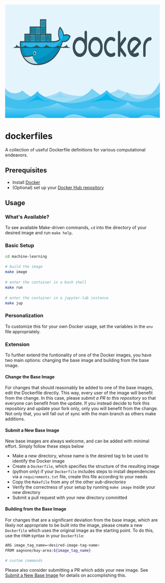 <img src=etc/docker.png width=705 height=369 />

# dockerfiles
A collection of useful Dockerfile definitions for various computational endeavors.

## Prerequisites
- Install [Docker](https://docs.docker.com/install)
- (Optional) set up your [Docker Hub repository](https://hub.docker.com/)

## Usage

### What's Available?
To see available Make-driven commands, `cd` into the directory of your desired image and run `make help`.

### Basic Setup
```bash
cd machine-learning

# build the image
make image

# enter the container in a bash shell
make run

# enter the container in a jupyter-lab instance
make jup
```

### Personalization
To customize this for your own Docker usage, set the variables in the `env` file appropriately.

### Extension
To further extend the funtionality of one of the Docker images, you have two main options: changing the base image and building from the base image.

#### Change the Base Image
For changes that should reasonably be added to one of the base images, edit the Dockerfile directly. This way, every user of the image will benefit from the change. In this case, please _submit a PR to this repository_ so that everyone can benefit from the update. If you instead decide to fork this repository and update your fork only, only you will benefit from the change. Not only that, you will fall out of sync with the main branch as others make additions.

#### Submit a New Base Image
New base images are always welcome, and can be added with minimal effort. Simply follow these steps below
- Make a new directory, whose name is the desired tag to be used to identify the Docker image
- Create a `Dockerfile`, which specifies the structure of the resulting image
- (python only) if your `Dockerfile` includes steps to install dependencies via a `requirements.txt` file, create this file according to your needs
- Copy the `Makefile` from any of the other _sub-directories_
- Verify the correctness of your setup by running `make image` inside your new directory
- Submit a pull request with your new directory committed

#### Building from the Base Image
For changes that are a significant deviation from the base image, which are likely not appropriate to be built into the image, please create a new `Dockerfile` which uses the original image as the starting point. To do this, use the `FROM` syntax in your `Dockerfile`:
```bash
ARG image_tag_name=<desired-image-tag-name>
FROM aagnone/bay-area:${image_tag_name}

# custom commands
```
Please also consider submitting a PR which adds your new image. See [Submit a New Base Image](#submit-a-new-base-image) for details on accomplishing this.
